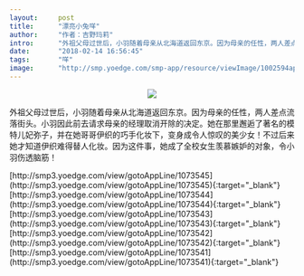 ```yaml
---
layout:     post
title:      "漂亮小兔咩"
author:     "作者：吉野玛莉"
intro:      "外祖父母过世后，小羽随着母亲从北海道返回东京。因为母亲的任性，两人差点流落街头。小羽因此前去请求母亲的经理取消开除的决定。她在那里邂逅了著名的模特儿妃弥子，并在她哥哥伊织的巧手化妆下，变身成令人惊叹的美少女！不过后来她才知道伊织难得替人化妆。因为这件事，她成了全校女生羡慕嫉妒的对象，令小羽伤透脑筋！"
date:       "2018-02-14 16:56:45"
tags:       "咩"
image:      "http://smp.yoedge.com/smp-app/resource/viewImage/1002594appline.png"
---
```

<div style="text-align: center">
<p><img src="http://smp.yoedge.com/smp-app/resource/viewImage/1002594appline.png"/></p>
</div>
<p class="post-meta">
<span>外祖父母过世后，小羽随着母亲从北海道返回东京。因为母亲的任性，两人差点流落街头。小羽因此前去请求母亲的经理取消开除的决定。她在那里邂逅了著名的模特儿妃弥子，并在她哥哥伊织的巧手化妆下，变身成令人惊叹的美少女！不过后来她才知道伊织难得替人化妆。因为这件事，她成了全校女生羡慕嫉妒的对象，令小羽伤透脑筋！</span>
</p>
[http://smp3.yoedge.com/view/gotoAppLine/1073545](http://smp3.yoedge.com/view/gotoAppLine/1073545){:target="_blank"}
[http://smp3.yoedge.com/view/gotoAppLine/1073544](http://smp3.yoedge.com/view/gotoAppLine/1073544){:target="_blank"}
[http://smp3.yoedge.com/view/gotoAppLine/1073543](http://smp3.yoedge.com/view/gotoAppLine/1073543){:target="_blank"}
[http://smp3.yoedge.com/view/gotoAppLine/1073542](http://smp3.yoedge.com/view/gotoAppLine/1073542){:target="_blank"}
[http://smp3.yoedge.com/view/gotoAppLine/1073541](http://smp3.yoedge.com/view/gotoAppLine/1073541){:target="_blank"}


